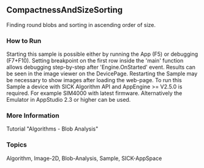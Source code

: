 ## CompactnessAndSizeSorting
Finding round blobs and sorting in ascending order of size.
### How to Run
Starting this sample is possible either by running the App (F5) or
debugging (F7+F10). Setting breakpoint on the first row inside the 'main'
function allows debugging step-by-step after 'Engine.OnStarted' event.
Results can be seen in the image viewer on the DevicePage.
Restarting the Sample may be necessary to show images after loading the web-page.
To run this Sample a device with SICK Algorithm API and AppEngine >= V2.5.0 is
required. For example SIM4000 with latest firmware. Alternatively the Emulator
in AppStudio 2.3 or higher can be used.
### More Information
Tutorial "Algorithms - Blob Analysis"

### Topics
Algorithm, Image-2D, Blob-Analysis, Sample, SICK-AppSpace
